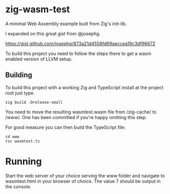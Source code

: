# zig-wasm-test
A minimal Web Assembly example built from Zig's init-lib.

I expanded on this great gist from @josephg.

https://gist.github.com/josephg/873a21d4558fd69aeccea19c3df96672

To build this project you need to follow the steps there to get a wasm enabled version of LLVM setup.

## Building

To build this project with a working Zig and TypeScript install at the project root just type.

```
zig build -Drelease-small
```

You need to move the resulting wasmtest.wasm file from /zig-cache/ to /www/. One has been committed if you're happy omitting this step.

For good measure you can then build the TypeScript file:

```
cd www
tsc wasmtest.ts
```

# Running
Start the web server of your choice serving the www folder and navigate to wasmtest.html in your browser of choice. The value 7 should be output in the console.

